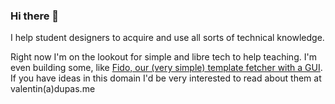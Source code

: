 ### Hi there 👋
I help student designers to acquire and use all sorts of technical knowledge.

Right now I'm on the lookout for simple and libre tech to help teaching. I'm even building some, like [Fido, our (very simple) template fetcher with a GUI](https://github.com/AtelierNum/fido). If you have ideas in this domain I'd be very interested to read about them at valentin(a)dupas.me

<!--
**zhakk-harn/zhakk-harn** is a ✨ _special_ ✨ repository because its `README.md` (this file) appears on your GitHub profile.

Here are some ideas to get you started:

- 🔭 I’m currently working on ...
- 🌱 I’m currently learning ...
- 👯 I’m looking to collaborate on ...
- 🤔 I’m looking for help with ...
- 💬 Ask me about ...
- 📫 How to reach me: ...
- 😄 Pronouns: ...
- ⚡ Fun fact: ...
-->
